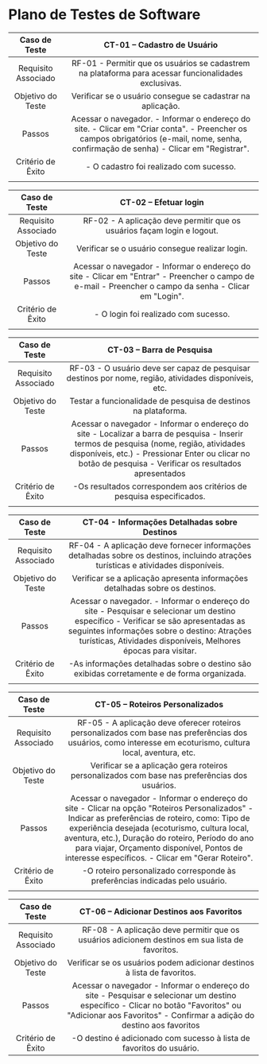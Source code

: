 # Plano de Testes de Software

| **Caso de Teste** 	| **CT-01 – Cadastro de Usuário** |
|:---:	|:---:	|
| Requisito Associado 	| RF-01 - Permitir que os usuários se cadastrem na plataforma para acessar funcionalidades exclusivas. |
| Objetivo do Teste 	| Verificar se o usuário consegue se cadastrar na aplicação. |
| Passos 	| Acessar o navegador. - Informar o endereço do site. - Clicar em "Criar conta". - Preencher os campos obrigatórios (e-mail, nome, senha, confirmação de senha) - Clicar em "Registrar". |
| Critério de Êxito | - O cadastro foi realizado com sucesso. |
|  	|  	|

| **Caso de Teste** 	| **CT-02 – Efetuar login**	|
|:---:	|:---:	|
| Requisito Associado | RF-02 - A aplicação deve permitir que os usuários façam login e logout. |
| Objetivo do Teste 	| Verificar se o usuário consegue realizar login. |
| Passos 	| Acessar o navegador - Informar o endereço do site - Clicar em "Entrar" - Preencher o campo de e-mail - Preencher o campo da senha - Clicar em "Login". |
| Critério de Êxito | - O login foi realizado com sucesso. |
|  	|  	|

| **Caso de Teste** 	| **CT-03 – Barra de Pesquisa** 	|
|:---:	|:---:	|
| Requisito Associado | RF-03 -  O usuário deve ser capaz de pesquisar destinos por nome, região, atividades disponíveis, etc. |
| Objetivo do Teste | Testar a funcionalidade de pesquisa de destinos na plataforma. |
| Passos | Acessar o navegador - Informar o endereço do site - Localizar a barra de pesquisa - Inserir termos de pesquisa (nome, região, atividades disponíveis, etc.) - Pressionar Enter ou clicar no botão de pesquisa - Verificar os resultados apresentados |
| Critério de Êxito | -Os resultados correspondem aos critérios de pesquisa especificados. |
|  	|  	|

| **Caso de Teste** 	| **CT-04 - Informações Detalhadas sobre Destinos** 	|
|:---:	|:---:	|
| Requisito Associado | RF-04 - A aplicação deve fornecer informações detalhadas sobre os destinos, incluindo atrações turísticas e atividades disponíveis. |
| Objetivo do Teste | Verificar se a aplicação apresenta informações detalhadas sobre os destinos. |
| Passos | Acessar o navegador. - Informar o endereço do site - Pesquisar e selecionar um destino específico - Verificar se são apresentadas as seguintes informações sobre o destino: Atrações turísticas, Atividades disponíveis, Melhores épocas para visitar. |
| Critério de Êxito | -As informações detalhadas sobre o destino são exibidas corretamente e de forma organizada. |
|  	|  	|

| **Caso de Teste** 	| **CT-05 – Roteiros Personalizados** 	|
|:---:	|:---:	|
| Requisito Associado | RF-05 - A aplicação deve oferecer roteiros personalizados com base nas preferências dos usuários, como interesse em ecoturismo, cultura local, aventura, etc. |
| Objetivo do Teste | Verificar se a aplicação gera roteiros personalizados com base nas preferências dos usuários. |
| Passos | Acessar o navegador - Informar o endereço do site - Clicar na opção "Roteiros Personalizados" - Indicar as preferências de roteiro, como: Tipo de experiência desejada (ecoturismo, cultura local, aventura, etc.), Duração do roteiro, Período do ano para viajar, Orçamento disponível, Pontos de interesse específicos. - Clicar em "Gerar Roteiro". |
| Critério de Êxito | -O roteiro personalizado corresponde às preferências indicadas pelo usuário. |
|  	|  	|

| **Caso de Teste** 	| **CT-06 – Adicionar Destinos aos Favoritos** 	|
|:---:	|:---:	|
| Requisito Associado | RF-08 - A aplicação deve permitir que os usuários adicionem destinos em sua lista de favoritos. |
| Objetivo do Teste | Verificar se os usuários podem adicionar destinos à lista de favoritos. |
| Passos | Acessar o navegador - Informar o endereço do site - Pesquisar e selecionar um destino específico - Clicar no botão "Favoritos" ou "Adicionar aos Favoritos" - Confirmar a adição do destino aos favoritos |
| Critério de Êxito | -O destino é adicionado com sucesso à lista de favoritos do usuário. |
